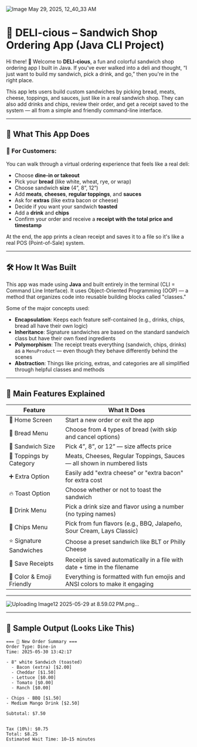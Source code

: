 ![ Image May 29, 2025, 12_40_33 AM](https://github.com/user-attachments/assets/ffdb43ce-d68b-4842-97ef-28b48a129f2c)
# 🥪 DELI-cious – Sandwich Shop Ordering App (Java CLI Project)

Hi there! 👋 Welcome to **DELI-cious**, a fun and colorful sandwich shop ordering app I built in Java. If you've ever walked into a deli and thought, “I just want to build my sandwich, pick a drink, and go,” then you're in the right place.

This app lets users build custom sandwiches by picking bread, meats, cheese, toppings, and sauces, just like in a real sandwich shop. They can also add drinks and chips, review their order, and get a receipt saved to the system — all from a simple and friendly command-line interface.

---

## 🧾 What This App Does

### 👤 For Customers:
You can walk through a virtual ordering experience that feels like a real deli:

- Choose **dine-in or takeout**
- Pick your **bread** (like white, wheat, rye, or wrap)
- Choose sandwich **size** (4”, 8”, 12”)
- Add **meats**, **cheeses**, **regular toppings**, and **sauces**
- Ask for **extras** (like extra bacon or cheese)
- Decide if you want your sandwich **toasted**
- Add a **drink** and **chips**
- Confirm your order and receive a **receipt with the total price and timestamp**

At the end, the app prints a clean receipt and saves it to a file so it's like a real POS (Point-of-Sale) system.

---

## 🛠️ How It Was Built

This app was made using **Java** and built entirely in the terminal (CLI = Command Line Interface). It uses Object-Oriented Programming (OOP) — a method that organizes code into reusable building blocks called "classes."

Some of the major concepts used:

- **Encapsulation**: Keeps each feature self-contained (e.g., drinks, chips, bread all have their own logic)
- **Inheritance**: Signature sandwiches are based on the standard sandwich class but have their own fixed ingredients
- **Polymorphism**: The receipt treats everything (sandwich, chips, drinks) as a `MenuProduct` — even though they behave differently behind the scenes
- **Abstraction**: Things like pricing, extras, and categories are all simplified through helpful classes and methods

---

## 📂 Main Features Explained

| Feature                      | What It Does                                                                 |
|-----------------------------|------------------------------------------------------------------------------|
| 🧾 Home Screen              | Start a new order or exit the app                                            |
| 🍞 Bread Menu               | Choose from 4 types of bread (with skip and cancel options)                  |
| 📏 Sandwich Size            | Pick 4”, 8”, or 12” — size affects price                                      |
| 🥓 Toppings by Category     | Meats, Cheeses, Regular Toppings, Sauces — all shown in numbered lists       |
| ➕ Extra Option             | Easily add "extra cheese" or "extra bacon" for extra cost                    |
| 🔥 Toast Option             | Choose whether or not to toast the sandwich                                  |
| 🥤 Drink Menu              | Pick a drink size and flavor using a number (no typing names)                |
| 🍟 Chips Menu              | Pick from fun flavors (e.g., BBQ, Jalapeño, Sour Cream, Lays Classic)        |
| ⭐ Signature Sandwiches     | Choose a preset sandwich like BLT or Philly Cheese                          |
| 💾 Save Receipts           | Receipt is saved automatically in a file with date + time in the filename    |
| 🎨 Color & Emoji Friendly   | Everything is formatted with fun emojis and ANSI colors to make it engaging  |

---
![Uploading Image12 2025-05-29 at 8.59.02 PM.png…]()


---

## 📸 Sample Output (Looks Like This)

```text
=== 🧾 New Order Summary ===
Order Type: Dine-in
Time: 2025-05-30 13:42:17

- 8" white Sandwich (toasted)
  - Bacon (extra) [$2.00]
  - Cheddar [$1.50]
  - Lettuce [$0.00]
  - Tomato [$0.00]
  - Ranch [$0.00]

- Chips - BBQ [$1.50]
- Medium Mango Drink [$2.50]

Subtotal: $7.50


Tax (10%): $0.75  
Total: $8.25  
Estimated Wait Time: 10–15 minutes
